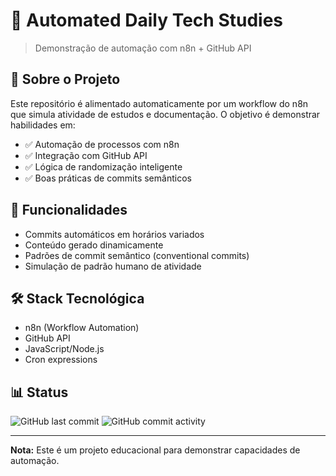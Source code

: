 # 🤖 Automated Daily Tech Studies

> Demonstração de automação com n8n + GitHub API

## 📌 Sobre o Projeto

Este repositório é alimentado automaticamente por um workflow do n8n que simula atividade de estudos e documentação. O objetivo é demonstrar habilidades em:

- ✅ Automação de processos com n8n
- ✅ Integração com GitHub API
- ✅ Lógica de randomização inteligente
- ✅ Boas práticas de commits semânticos

## 🎯 Funcionalidades

- Commits automáticos em horários variados
- Conteúdo gerado dinamicamente
- Padrões de commit semântico (conventional commits)
- Simulação de padrão humano de atividade

## 🛠️ Stack Tecnológica

- n8n (Workflow Automation)
- GitHub API
- JavaScript/Node.js
- Cron expressions

## 📊 Status

![GitHub last commit](https://img.shields.io/github/last-commit/SEU_USER/automated-learning-log)
![GitHub commit activity](https://img.shields.io/github/commit-activity/w/SEU_USER/automated-learning-log)

---

**Nota:** Este é um projeto educacional para demonstrar capacidades de automação.
